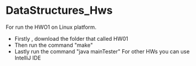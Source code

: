 # DataStructures_Hws

For run the HWO1 on Linux platform.
- Firstly , download the folder that called HW01
- Then run the command "make"
- Lastly run the command "java mainTester"
For other HWs you can use IntelliJ IDE
